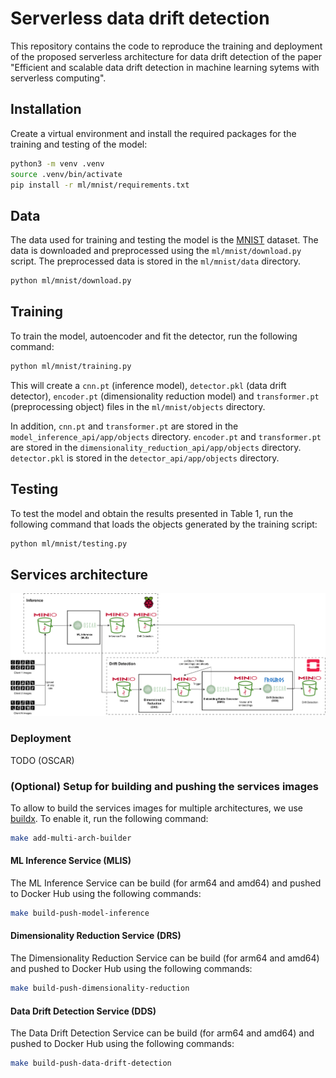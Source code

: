 # Serverless data drift detection

This repository contains the code to reproduce the training and deployment of the proposed serverless architecture for data drift detection of the paper "Efficient and scalable data drift detection in machine learning sytems with serverless computing".


## Installation
Create a virtual environment and install the required packages for the training and testing of the model:
```bash
python3 -m venv .venv
source .venv/bin/activate
pip install -r ml/mnist/requirements.txt
```

## Data

The data used for training and testing the model is the [MNIST](http://yann.lecun.com/exdb/mnist/) dataset. The data is downloaded and preprocessed using the `ml/mnist/download.py` script. The preprocessed data is stored in the `ml/mnist/data` directory.
```bash
python ml/mnist/download.py
```

## Training
To train the model, autoencoder and fit the detector, run the following command:
```bash
python ml/mnist/training.py
```
This will create a `cnn.pt` (inference model), `detector.pkl` (data drift detector), `encoder.pt` (dimensionality reduction model) and `transformer.pt` (preprocessing object) files in the `ml/mnist/objects` directory.

In addition, `cnn.pt` and `transformer.pt` are stored in the `model_inference_api/app/objects` directory. `encoder.pt` and `transformer.pt` are stored in the `dimensionality_reduction_api/app/objects` directory. `detector.pkl` is stored in the `detector_api/app/objects` directory.

## Testing
To test the model and obtain the results presented in Table 1, run the following command that loads the objects generated by the training script:
```bash
python ml/mnist/testing.py
```

## Services architecture

![alt architecture](./images/architecture.png)

### Deployment

TODO (OSCAR)


### (Optional) Setup for building and pushing the services images

To allow to build the services images for multiple architectures, we use [buildx](https://docs.docker.com/buildx/working-with-buildx/). To enable it, run the following command:
```bash
make add-multi-arch-builder
```

#### ML Inference Service (MLIS)

The ML Inference Service can be build (for arm64 and amd64) and pushed to Docker Hub using the following commands:
```bash
make build-push-model-inference
``` 

#### Dimensionality Reduction Service (DRS)

The Dimensionality Reduction Service can be build (for arm64 and amd64) and pushed to Docker Hub using the following commands:
```bash
make build-push-dimensionality-reduction
``` 

#### Data Drift Detection Service (DDS)

The Data Drift Detection Service can be build (for arm64 and amd64) and pushed to Docker Hub using the following commands:
```bash
make build-push-data-drift-detection
```